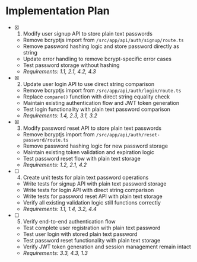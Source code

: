 # Implementation Plan

- [x] 1. Modify user signup API to store plain text passwords

  - Remove bcryptjs import from `/src/app/api/auth/signup/route.ts`
  - Remove password hashing logic and store password directly as string
  - Update error handling to remove bcrypt-specific error cases
  - Test password storage without hashing
  - _Requirements: 1.1, 2.1, 4.2, 4.3_

- [x] 2. Update user login API to use direct string comparison

  - Remove bcryptjs import from `/src/app/api/auth/login/route.ts`
  - Replace `compare()` function with direct string equality check
  - Maintain existing authentication flow and JWT token generation
  - Test login functionality with plain text password comparison
  - _Requirements: 1.4, 2.3, 3.1, 3.2_

- [x] 3. Modify password reset API to store plain text passwords

  - Remove bcryptjs import from `/src/app/api/auth/reset-password/route.ts`
  - Remove password hashing logic for new password storage
  - Maintain existing token validation and expiration logic
  - Test password reset flow with plain text storage
  - _Requirements: 1.2, 2.1, 4.2_

- [ ] 4. Create unit tests for plain text password operations



  - Write tests for signup API with plain text password storage
  - Write tests for login API with direct string comparison
  - Write tests for password reset API with plain text storage
  - Verify all existing validation logic still functions correctly
  - _Requirements: 1.1, 1.4, 3.2, 4.4_



- [ ] 5. Verify end-to-end authentication flow
  - Test complete user registration with plain text password
  - Test user login with stored plain text password
  - Test password reset functionality with plain text storage
  - Verify JWT token generation and session management remain intact
  - _Requirements: 3.3, 4.3, 1.3_
